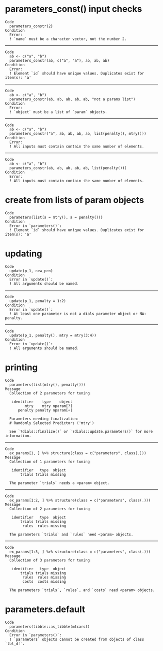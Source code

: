 # parameters_const() input checks

    Code
      parameters_constr(2)
    Condition
      Error:
      ! `name` must be a character vector, not the number 2.

---

    Code
      ab <- c("a", "b")
      parameters_constr(ab, c("a", "a"), ab, ab, ab)
    Condition
      Error:
      ! Element `id` should have unique values. Duplicates exist for item(s): 'a'

---

    Code
      ab <- c("a", "b")
      parameters_constr(ab, ab, ab, ab, ab, "not a params list")
    Condition
      Error:
      ! `object` must be a list of `param` objects.

---

    Code
      ab <- c("a", "b")
      parameters_constr("a", ab, ab, ab, ab, list(penalty(), mtry()))
    Condition
      Error:
      ! All inputs must contain contain the same number of elements.

---

    Code
      ab <- c("a", "b")
      parameters_constr(ab, ab, ab, ab, ab, list(penalty()))
    Condition
      Error:
      ! All inputs must contain contain the same number of elements.

# create from lists of param objects

    Code
      parameters(list(a = mtry(), a = penalty()))
    Condition
      Error in `parameters()`:
      ! Element `id` should have unique values. Duplicates exist for item(s): 'a'

# updating

    Code
      update(p_1, new_pen)
    Condition
      Error in `update()`:
      ! All arguments should be named.

---

    Code
      update(p_1, penalty = 1:2)
    Condition
      Error in `update()`:
      ! At least one parameter is not a dials parameter object or NA: penalty.

---

    Code
      update(p_1, penalty(), mtry = mtry(3:4))
    Condition
      Error in `update()`:
      ! All arguments should be named.

# printing

    Code
      parameters(list(mtry(), penalty()))
    Message
      Collection of 2 parameters for tuning
      
       identifier    type    object
             mtry    mtry nparam[?]
          penalty penalty nparam[+]
      
      Parameters needing finalization:
      # Randomly Selected Predictors ('mtry')
      
      See `?dials::finalize()` or `?dials::update.parameters()` for more information.

---

    Code
      ex_params[1, ] %>% structure(class = c("parameters", class(.)))
    Message
      Collection of 1 parameters for tuning
      
       identifier   type  object
           trials trials missing
      
      The parameter `trials` needs a <param> object.
      

---

    Code
      ex_params[1:2, ] %>% structure(class = c("parameters", class(.)))
    Message
      Collection of 2 parameters for tuning
      
       identifier   type  object
           trials trials missing
            rules  rules missing
      
      The parameters `trials` and `rules` need <param> objects.
      

---

    Code
      ex_params[1:3, ] %>% structure(class = c("parameters", class(.)))
    Message
      Collection of 3 parameters for tuning
      
       identifier   type  object
           trials trials missing
            rules  rules missing
            costs  costs missing
      
      The parameters `trials`, `rules`, and `costs` need <param> objects.
      

# parameters.default

    Code
      parameters(tibble::as_tibble(mtcars))
    Condition
      Error in `parameters()`:
      ! `parameters` objects cannot be created from objects of class `tbl_df`.

